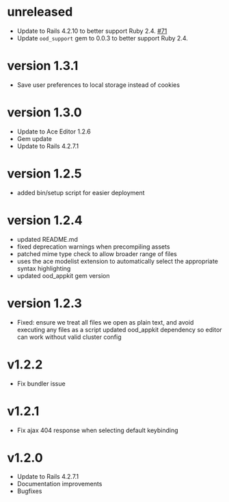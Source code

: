 # unreleased

* Update to Rails 4.2.10 to better support Ruby 2.4.
  [#71](https://github.com/OSC/ood-fileeditor/issues/71)
* Update `ood_support` gem to 0.0.3 to better support Ruby 2.4.

# version 1.3.1

* Save user preferences to local storage instead of cookies

# version 1.3.0

* Update to Ace Editor 1.2.6
* Gem update
* Update to Rails 4.2.7.1

# version 1.2.5

* added bin/setup script for easier deployment

# version 1.2.4

* updated README.md
* fixed deprecation warnings when precompiling assets
* patched mime type check to allow broader range of files
* uses the ace modelist extension to automatically select the appropriate syntax highlighting
* updated ood_appkit gem version

# version 1.2.3

* Fixed: ensure we treat all files we open as plain text, and avoid executing any files as a script updated ood_appkit dependency so editor can work without valid cluster config

# v1.2.2

* Fix bundler issue

# v1.2.1

* Fix ajax 404 response when selecting default keybinding

# v1.2.0

* Update to Rails 4.2.7.1
* Documentation improvements
* Bugfixes
